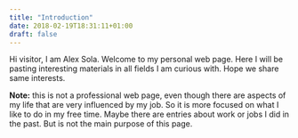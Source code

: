 ```yaml
---
title: "Introduction"
date: 2018-02-19T18:31:11+01:00
draft: false
---
```



Hi visitor, I am Alex Sola. Welcome to my personal web page. Here I will be pasting interesting materials in all fields I am curious with. Hope we share same interests.

**Note:** this is not a professional web page, even though there are aspects of my life that are very influenced by my job. So it is more focused on what I like to do in my free time. Maybe there are entries about work or jobs I did in the past. But is not the main purpose of this page.

